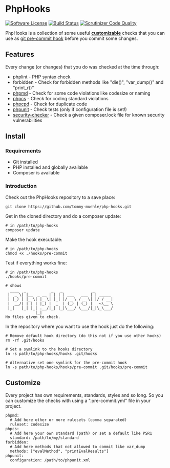 PhpHooks
=========

[![Software License](https://img.shields.io/badge/license-MIT-brightgreen.svg?style=flat-square)](LICENSE.md)
[![Build Status](https://scrutinizer-ci.com/g/tommy-muehle/php-hooks/badges/build.png?b=master)](https://scrutinizer-ci.com/g/tommy-muehle/php-hooks/build-status/master)
[![Scrutinizer Code Quality](https://scrutinizer-ci.com/g/tommy-muehle/php-hooks/badges/quality-score.png?b=master)](https://scrutinizer-ci.com/g/tommy-muehle/php-hooks/?branch=master)

PhpHooks is a collection of some useful [__customizable__](#customize) checks that you can use 
as [git pre-commit hook](http://git-scm.com/book/en/v2/Customizing-Git-Git-Hooks) before you commit some changes.

## Features

Every change (or changes) that you do was checked at the time through: 

* phplint - PHP syntax check
* forbidden - Check for forbidden methods like "die()", "var_dump()" and "print_r()"
* [phpmd](http://phpmd.org/) - Check for some code violations like codesize or naming
* [phpcs](https://github.com/squizlabs/PHP_CodeSniffer) - Check for coding standard violations
* [phpcpd](https://github.com/sebastianbergmann/phpcpd) - Check for duplicate code
* [phpunit](https://phpunit.de/) - Check tests (only if configuration file is set!)
* [security-checker](https://github.com/sensiolabs/security-checker) - Check a given composer.lock file for known security vulnerabilities

## Install

### Requirements

* Git installed
* PHP installed and globally available
* Composer is available

### Introduction

Check out the PhpHooks repository to a save place:

    git clone https://github.com/tommy-muehle/php-hooks.git
    
Get in the cloned directory and do a composer update:
 
    # in /path/to/php-hooks
    composer update
    
Make the hook executable:
    
    # in /path/to/php-hooks
    chmod +x ./hooks/pre-commit
    
Test if everything works fine:

    # in /path/to/php-hooks
    ./hooks/pre-commit
    
    # shows
      ____  _           _   _             _
     |  _ \| |__  _ __ | | | | ___   ___ | | _____
     | |_) | |_ \| |_ \| |_| |/ _ \ / _ \| |/ / __|
     |  __/| | | | |_) |  _  | (_) | (_) |   <\__ \
     |_|   |_| |_| .__/|_| |_|\___/ \___/|_|\_\___/
                 |_|
    No files given to check.

In the repository where you want to use the hook just do the following:

    # Remove default hook directory (do this not if you use other hooks)
    rm -rf .git/hooks
    
    # Set a symlink to the hooks directory
    ln -s path/to/php-hooks/hooks .git/hooks
    
    # Alternative set one symlink for the pre-commit hook
    ln -s path/to/php-hooks/hooks/pre-commit .git/hooks/pre-commit
    
## <a id="customize"></a>Customize

Every project has own requirements, standards, styles and so long.
So you can customize the checks with using a ".pre-commit.yml" file in your project.

    phpmd:
      # Add here other or more rulesets (comma separated)
      ruleset: codesize
    phpcs:
      # Add here your own standard (path) or set a default like PSR1
      standard: /path/to/my/standard
    forbidden:
      # Add here methods that not allowed to commit like var_dump
      methods: ["evalMethod", "printEvalResults"]
    phpunit:
      configuration: /path/to/phpunit.xml